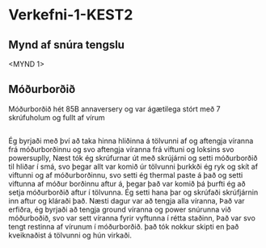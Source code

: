 # Verkefni-1-KEST2
## Mynd af snúra tengslu
<MYND 1>
## Móðurborðið
Móðurborðið hét 85B annaversery og var ágætilega stórt með 7 skrúfuholum og fullt af vírum
## 
Ég byrjaði með því að taka hinna hliðinna á tölvunni af og aftengja víranna frá móðurborðinnu og svo aftengja víranna frá viftuni og loksins svo powersuplly, Næst tók ég skrúfurnar út með skrújárni og setti móðurborðið til hliðar í smá, svo þegar allt var komið úr tölvunni þurkkði ég ryk og skít af viftunni og af móðurborðinnu, svo setti ég thermal paste á það og setti viftunna af móður borðinnu aftur á, þegar það var komið þá þurfti ég að setja móðurborðið aftur í tölvunna. Ég setti hana þar og skrúfaði skrúfjárnin inn aftur og kláraði það. Næsti dagur var að tengja alla víranna, Það var erfiðra, ég byrjaði að tengja ground víranna og power snúrunna við móðurboðið, svo var sett víranna fyrir vyftunna í rétta staðinn, Það var svo tengt restinna af vírunum í móðurborðið. það tók nokkur skipti en það kveiknaðist á tölvunni og hún virkaði.
